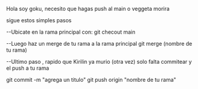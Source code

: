 Hola soy goku, necesito que hagas push al main o veggeta morira

sigue estos simples pasos 

--Ubicate en la rama principal con: 
  git checout main 

--Luego haz un merge de tu rama a la rama principal 
  git merge (nombre de tu rama)

--Ultimo paso , rapido que Kirilin ya murio (otra vez)
  solo falta commitear y el push a tu rama 

  git commit -m "agrega un titulo"
  git push origin "nombre de tu rama"
